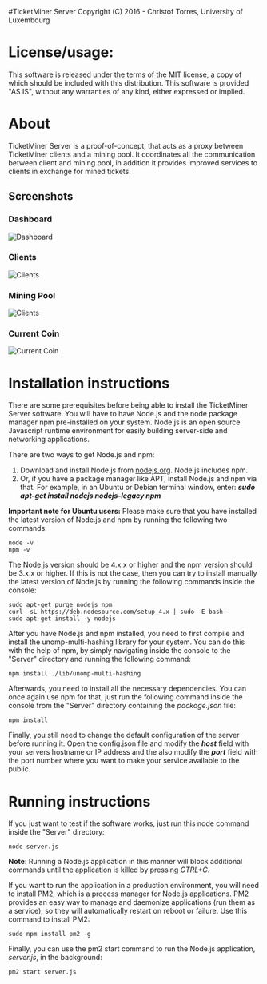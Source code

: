 #TicketMiner Server
Copyright (C) 2016 - Christof Torres, University of Luxembourg

License/usage:
=========================
This software is released under the terms of the MIT license, a copy
of which should be included with this distribution.
This software is provided "AS IS", without any warranties of any kind,
either expressed or implied.

About
=========================
TicketMiner Server is a proof-of-concept, that acts as a proxy between TicketMiner clients and a mining pool. It coordinates all the communication between client and mining pool, in addition it provides improved services to clients in exchange for mined tickets.

Screenshots
-----------
### Dashboard
![Dashboard](https://raw.githubusercontent.com/christoftorres/TicketMiner/master/Server/screenshots/screen-dashboard.png?raw=true "Dashboard")

### Clients
![Clients](https://raw.githubusercontent.com/christoftorres/TicketMiner/master/Server/screenshots/screen-clients.png?raw=true "Clients")

### Mining Pool
![Clients](https://github.com/christoftorres/TicketMiner/blob/master/Server/screenshots/screen-miningpool.png?raw=true "Clients")

### Current Coin
![Current Coin](https://raw.githubusercontent.com/christoftorres/TicketMiner/master/Server/screenshots/screen-currentcoin.png?raw=true "Current Coin")

Installation instructions
=========================
There are some prerequisites before being able to install the TicketMiner Server software. You will have to have Node.js and the node package manager npm pre-installed on your system. Node.js is an open source Javascript runtime environment for easily building server-side and networking applications.

There are two ways to get Node.js and npm:

1. Download and install Node.js from [nodejs.org](https://nodejs.org/en/). Node.js includes npm.
2. Or, if you have a package manager like APT, install Node.js and npm via that. For example, in an Ubuntu or Debian terminal window, enter: ***sudo apt-get install nodejs nodejs-legacy npm***

**Important note for Ubuntu users:** Please  make sure that you have installed the latest version of Node.js and npm by running the following two commands:

	node -v
	npm -v

The Node.js version should be 4.x.x or higher and the npm version should be 3.x.x or higher. If this is not the case, then you can try to install manually the latest version of Node.js by running the following commands inside the console:

	sudo apt-get purge nodejs npm
	curl -sL https://deb.nodesource.com/setup_4.x | sudo -E bash -
	sudo apt-get install -y nodejs

After you have Node.js and npm installed, you need to first compile and install the unomp-multi-hashing library for your system. You can do this with the help of npm, by simply navigating inside the console to the "Server" directory and running the following command:

	npm install ./lib/unomp-multi-hashing

Afterwards, you need to install all the necessary dependencies. You can once again use npm for that, just run the following command inside the console from the "Server" directory containing the _package.json_ file:

	npm install

Finally, you still need to change the default configuration of the server before running it. Open the config.json file and modify the ***host*** field with your servers hostname or IP address and the also modify the ***port*** field with the port number where you want to make your service available to the public.

Running instructions
====================
If you just want to test if the software works, just run this node command inside the "Server" directory:

	node server.js

**Note**: Running a Node.js application in this manner will block additional commands until the application is killed by pressing _CTRL+C_.

If you want to run the application in a production environment, you will need to install PM2, which is a process manager for Node.js applications. PM2 provides an easy way to manage and daemonize applications (run them as a service), so they will automatically restart on reboot or failure. Use this command to install PM2:

	sudo npm install pm2 -g

Finally, you can use the pm2 start command to run the Node.js application, _server.js_, in the background:

	pm2 start server.js
